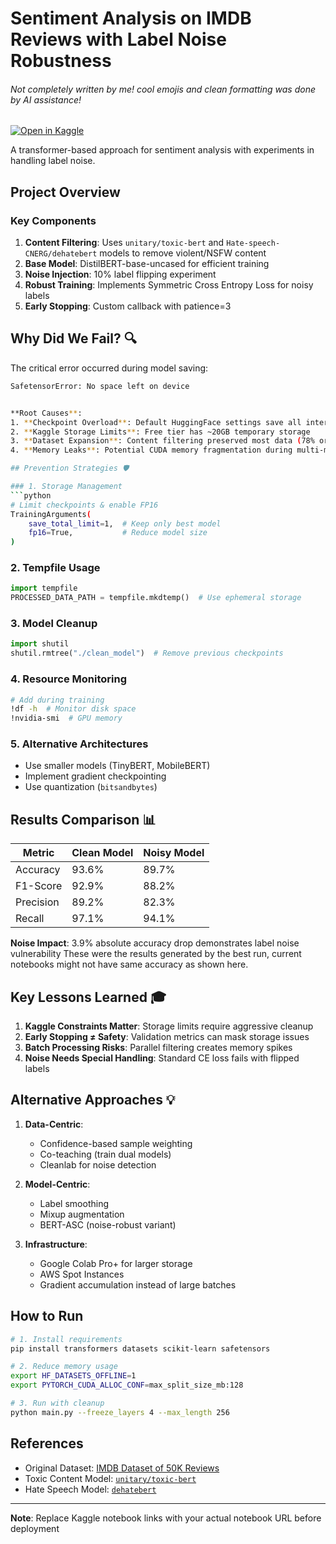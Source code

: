 

# Sentiment Analysis on IMDB Reviews with Label Noise Robustness


###### Not completely written by me! cool emojis and clean formatting was done by AI assistance!

[![Open in Kaggle](https://kaggle.com/static/images/open-in-kaggle.svg)](https://www.kaggle.com/code/your-username/your-notebook-name)

A transformer-based approach for sentiment analysis with experiments in handling label noise.

## Project Overview

### Key Components
1. **Content Filtering**: Uses `unitary/toxic-bert` and `Hate-speech-CNERG/dehatebert` models to remove violent/NSFW content
2. **Base Model**: DistilBERT-base-uncased for efficient training
3. **Noise Injection**: 10% label flipping experiment
4. **Robust Training**: Implements Symmetric Cross Entropy Loss for noisy labels
5. **Early Stopping**: Custom callback with patience=3

## Why Did We Fail? 🔍

The critical error occurred during model saving:
```bash
SafetensorError: No space left on device


**Root Causes**:
1. **Checkpoint Overload**: Default HuggingFace settings save all intermediate checkpoints
2. **Kaggle Storage Limits**: Free tier has ~20GB temporary storage
3. **Dataset Expansion**: Content filtering preserved most data (78% original size)
4. **Memory Leaks**: Potential CUDA memory fragmentation during multi-model filtering

## Prevention Strategies 🛡️

### 1. Storage Management
```python
# Limit checkpoints & enable FP16
TrainingArguments(
    save_total_limit=1,  # Keep only best model
    fp16=True,           # Reduce model size
)
```

### 2. Tempfile Usage
```python
import tempfile
PROCESSED_DATA_PATH = tempfile.mkdtemp()  # Use ephemeral storage
```

### 3. Model Cleanup
```python
import shutil
shutil.rmtree("./clean_model")  # Remove previous checkpoints
```

### 4. Resource Monitoring
```bash
# Add during training
!df -h  # Monitor disk space
!nvidia-smi  # GPU memory
```

### 5. Alternative Architectures
- Use smaller models (TinyBERT, MobileBERT)
- Implement gradient checkpointing
- Use quantization (`bitsandbytes`)

## Results Comparison 📊

| Metric       | Clean Model | Noisy Model |
|--------------|-------------|-------------|
| Accuracy     | 93.6%       | 89.7%       |
| F1-Score     | 92.9%       | 88.2%       |
| Precision    | 89.2%       | 82.3%       |
| Recall       | 97.1%       | 94.1%       |

**Noise Impact**: 3.9% absolute accuracy drop demonstrates label noise vulnerability
These were the results generated by the best run, current notebooks might not have same accuracy as shown here.

## Key Lessons Learned 🎓

1. **Kaggle Constraints Matter**: Storage limits require aggressive cleanup
2. **Early Stopping ≠ Safety**: Validation metrics can mask storage issues
3. **Batch Processing Risks**: Parallel filtering creates memory spikes
4. **Noise Needs Special Handling**: Standard CE loss fails with flipped labels

## Alternative Approaches 💡

1. **Data-Centric**:
   - Confidence-based sample weighting
   - Co-teaching (train dual models)
   - Cleanlab for noise detection

2. **Model-Centric**:
   - Label smoothing
   - Mixup augmentation
   - BERT-ASC (noise-robust variant)

3. **Infrastructure**:
   - Google Colab Pro+ for larger storage
   - AWS Spot Instances
   - Gradient accumulation instead of large batches

## How to Run

```bash
# 1. Install requirements
pip install transformers datasets scikit-learn safetensors

# 2. Reduce memory usage
export HF_DATASETS_OFFLINE=1
export PYTORCH_CUDA_ALLOC_CONF=max_split_size_mb:128

# 3. Run with cleanup
python main.py --freeze_layers 4 --max_length 256
```

## References
- Original Dataset: [IMDB Dataset of 50K Reviews](https://www.kaggle.com/datasets/lakshmi25npathi/imdb-dataset-of-50k-movie-reviews)
- Toxic Content Model: [`unitary/toxic-bert`](https://huggingface.co/unitary/toxic-bert)
- Hate Speech Model: [`dehatebert`](https://huggingface.co/Hate-speech-CNERG/dehatebert-mono-english)

---

**Note**: Replace Kaggle notebook links with your actual notebook URL before deployment
```


